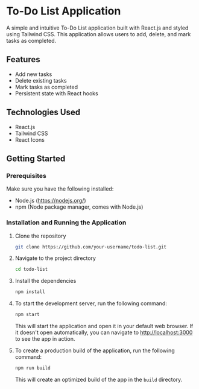 # To-Do List Application

A simple and intuitive To-Do List application built with React.js and styled using Tailwind CSS. This application allows users to add, delete, and mark tasks as completed.

## Features

- Add new tasks
- Delete existing tasks
- Mark tasks as completed
- Persistent state with React hooks

## Technologies Used

- React.js
- Tailwind CSS
- React Icons

## Getting Started

### Prerequisites

Make sure you have the following installed:

- Node.js (https://nodejs.org/)
- npm (Node package manager, comes with Node.js)

### Installation and Running the Application

1. Clone the repository

    ```bash
    git clone https://github.com/your-username/todo-list.git
    ```

2. Navigate to the project directory

    ```bash
    cd todo-list
    ```

3. Install the dependencies

    ```bash
    npm install
    ```

4. To start the development server, run the following command:

    ```bash
    npm start
    ```

    This will start the application and open it in your default web browser. If it doesn't open automatically, you can navigate to [http://localhost:3000](http://localhost:3000) to see the app in action.

5. To create a production build of the application, run the following command:

    ```bash
    npm run build
    ```

    This will create an optimized build of the app in the `build` directory.



